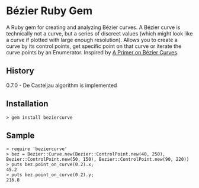 **Bézier Ruby Gem**
==

A Ruby gem for creating and analyzing Bézier curves.
A Bézier curve is technically not a curve, but a series of discreet values (which might look like a curve if plotted with large enough resolution). Allows you to create a curve by its control points, get specific point on that curve or iterate the curve points by an Enumerator. Inspired by [A Primer on Bézier Curves](http://pomax.github.io/bezierinfo/).

History
-------

0.7.0 - De Casteljau algorithm is implemented


Installation
------------

    > gem install beziercurve

Sample
------------------

    > require 'beziercurve'
    > bez = Bezier::Curve.new(Bezier::ControlPoint.new(40, 250), Bezier::ControlPoint.new(50, 150), Bezier::ControlPoint.new(90, 220))
    > puts bez.point_on_curve(0.2).x;
    45.2
    > puts bez.point_on_curve(0.2).y;
    216.8

